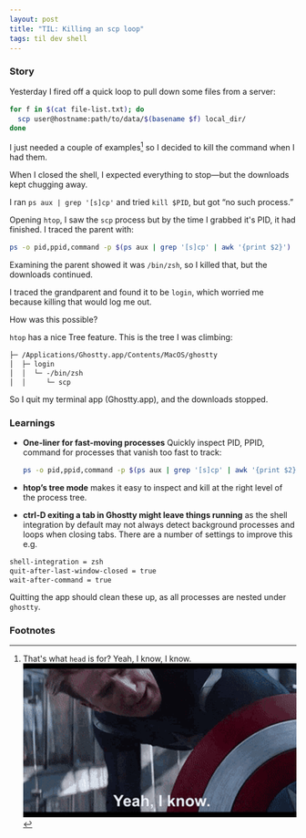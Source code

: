 ```yaml
---
layout: post
title: "TIL: Killing an scp loop"
tags: til dev shell
---
```


### Story

Yesterday I fired off a quick loop to pull down some files from a server:

```bash
for f in $(cat file-list.txt); do
  scp user@hostname:path/to/data/$(basename $f) local_dir/
done
```

I just needed a couple of examples[^head] so I decided to kill the command when I had them.

When I closed the shell, I expected everything to stop—but the downloads kept chugging away.

I ran `ps aux | grep '[s]cp'` and tried `kill $PID`, but got “no such process.”

Opening `htop`, I saw the `scp` process but by the time I grabbed it's PID, it had finished.
I traced the parent with:

```bash
ps -o pid,ppid,command -p $(ps aux | grep '[s]cp' | awk '{print $2}')
```

Examining the parent showed it was `/bin/zsh`, so I killed that, but the downloads continued.

I traced the grandparent and found it to be `login`, which worried me because killing that would log me out.

How was this possible?

`htop` has a nice Tree feature. This is the tree I was climbing:

```
├─ /Applications/Ghostty.app/Contents/MacOS/ghostty
│  ├─ login
│  │  └─ -/bin/zsh
│  │     └─ scp
```

So I quit my terminal app (Ghostty.app), and the downloads stopped.

### Learnings

* **One-liner for fast-moving processes**
  Quickly inspect PID, PPID, command for processes that vanish too fast to track:
  ```bash
  ps -o pid,ppid,command -p $(ps aux | grep '[s]cp' | awk '{print $2}')
  ```

* **htop’s tree mode** makes it easy to inspect and kill at the right level of the process tree.

* **ctrl-D exiting a tab in Ghostty might leave things running** as the shell integration by default may not always detect background processes and loops when closing tabs. There are a number of settings to improve this e.g.
```
shell-integration = zsh
quit-after-last-window-closed = true
wait-after-command = true
```

Quitting the app should clean these up, as all processes are nested under `ghostty`.

### Footnotes

[^head]: That's what `head` is for? Yeah, I know, I know. ![Captain America I Know](/assets/cap-iknow.gif)
